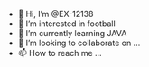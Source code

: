 - 👋 Hi, I’m @EX-12138
- 👀 I’m interested in football
- 🌱 I’m currently learning JAVA
- 💞️ I’m looking to collaborate on ...
- 📫 How to reach me ...

<!---
EX-12138/EX-12138 is a ✨ special ✨ repository because its `README.md` (this file) appears on your GitHub profile.
You can click the Preview link to take a look at your changes.
--->

